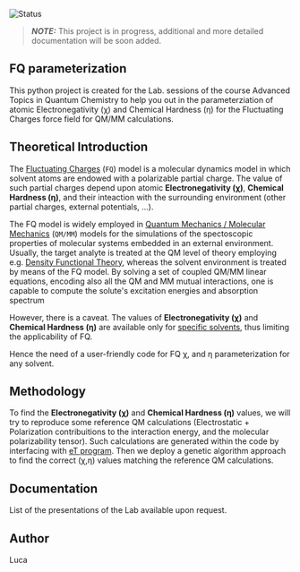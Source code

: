 ![Status](https://img.shields.io/badge/Status-Work_in_Progress-yellow)
> **_NOTE:_**  This project is in progress, additional and more detailed documentation will be soon added.


## FQ parameterization
This python project is created for the Lab. sessions of the course Advanced Topics in Quantum Chemistry to help you out in the parameterziation of atomic Electronegativity (χ) and Chemical Hardness (η) for the Fluctuating Charges force field for QM/MM calculations.

## Theoretical Introduction
The [Fluctuating Charges](https://pubs.aip.org/aip/jcp/article/101/7/6141/166365/Dynamical-fluctuating-charge-force-fields) (`FQ`) model is a molecular dynamics model in which solvent atoms are endowed with a polarizable partial charge. 
The value of such partial charges depend upon atomic **Electronegativity (χ)**, **Chemical Hardness (η)**, and their inteaction with the surrounding environment (other partial charges, external potentials, ...).

The FQ model is widely employed in [Quantum Mechanics / Molecular Mechanics](https://pubs.aip.org/aip/jcp/article/157/21/214101/2842082/Assessing-the-quality-of-QM-MM-approaches-to) (`QM/MM`) models for the simulations of the spectoscopic properties of molecular systems embedded in an external environment.
Usually, the target analyte is treated at the QM level of theory employing e.g. [Density Functional Theory](https://en.wikipedia.org/wiki/Density_functional_theory), whereas the solvent environment is treated by means of the FQ model. 
By solving a set of coupled QM/MM linear equations, encoding also all the QM and MM mutual interactions, one is capable to compute the solute's excitation energies and absorption spectrum

However, there is a caveat. 
The values of **Electronegativity (χ)** and **Chemical Hardness (η)** are available only for [specific solvents](https://pubs.acs.org/doi/full/10.1021/acs.jctc.1c00763), thus limiting the applicability of FQ.

Hence the need of a user-friendly code for FQ χ, and η parameterization for any solvent.

## Methodology
To find the  **Electronegativity (χ)** and **Chemical Hardness (η)** values, we will try to reproduce some reference QM calculations (Electrostatic + Polarization contribuitions to the interaction energy, and the molecular polarizability tensor).
Such calculations are generated within the code by interfacing with [eT program](https://etprogram.org/).
Then we deploy a genetic algorithm approach to find the correct (χ,η) values matching the reference QM calculations.

## Documentation
List of the presentations of the Lab available upon request.

## Author
Luca
